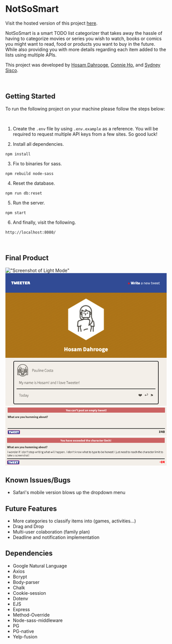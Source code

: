 # NotSoSmart

Visit the hosted version of this project [here]().

NotSoSmart is a smart TODO list categorizer that takes away the hassle of having to categorize movies or series you wish to watch, books or comics you might want to read, food or products you want to buy in the future. While also providing you with more details regarding each item added to the lists using multiple APIs.

This project was developed by [Hosam Dahrooge](https://github.com/Just-Hosam), [Connie Ho](https://github.com/connie-ho), and [Sydney Sisco](https://github.com/sydney-sisco).

<br>

## Getting Started

To run the following project on your machine please follow the steps below:

<br>

1. Create the `.env` file by using `.env.example` as a reference. You will be required to request multiple API keys from a few sites. So good luck!

2. Install all dependencies.
```
npm install
```
3. Fix to binaries for sass.
```
npm rebuild node-sass
```
4. Reset the database.
```
npm run db:reset
```
5. Run the server.
```
npm start
```
6. And finally, visit the following.
```
http://localhost:8080/
```

<br>

## Final Product

!["Screenshot of Light Mode"]()
!["Screenshot of Dark Mode"](https://github.com/Just-Hosam/tweeter/blob/master/docs/mobile-hidden-compose.png)
!["Screenshot of Details Card"](https://github.com/Just-Hosam/tweeter/blob/master/docs/no-content-error.png)
!["Screenshot of Mobile Version"](https://github.com/Just-Hosam/tweeter/blob/master/docs/too-many-char-error.png)

## Known Issues/Bugs

- Safari's mobile version blows up the dropdown menu

## Future Features

- More categories to classify items into (games, activities...)
- Drag and Drop
- Multi-user colaboration (family plan)
- Deadline and notification implementation

## Dependencies

- Google Natural Language
- Axios
- Bcrypt
- Body-parser
- Chalk
- Cookie-session
- Dotenv
- EJS
- Express
- Method-Override
- Node-sass-middleware
- PG
- PG-native
- Yelp-fusion



